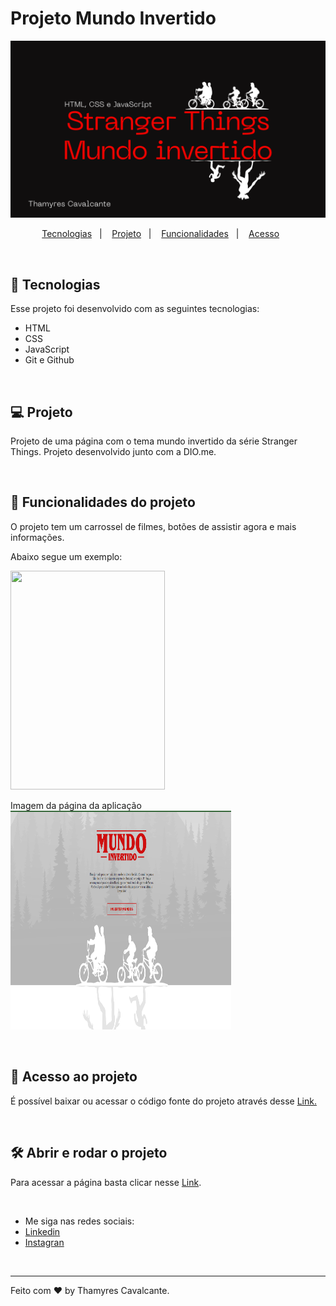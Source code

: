 # Projeto Mundo Invertido

![Capa ](geral/Capa.png)


<p align="center">
  <a href="#-tecnologias">Tecnologias</a>&nbsp;&nbsp;&nbsp;|&nbsp;&nbsp;&nbsp;
   <a href="#-projeto">Projeto</a>&nbsp;&nbsp;&nbsp;|&nbsp;&nbsp;&nbsp;  
  <a href="#-Layout">Funcionalidades</a>&nbsp;&nbsp;&nbsp;|&nbsp;&nbsp;&nbsp; 
  <a href="#-Documentação">Acesso</a>&nbsp;&nbsp;&nbsp;&nbsp;&nbsp;&nbsp;    
</p>

<br>

## 🚀 Tecnologias

Esse projeto foi desenvolvido com as seguintes tecnologias:

- HTML
- CSS
- JavaScript
- Git e Github

<br>

## 💻 Projeto

Projeto de uma página com o tema mundo invertido da série Stranger Things. Projeto desenvolvido junto com a DIO.me.

<br>

## 🔨 Funcionalidades do projeto

O projeto tem um carrossel de filmes, botões de assistir agora e mais informações.<br>

Abaixo segue um exemplo:

<img width="70%" height="350" src="geral/Mundo_invertido.gif"></img>

Imagem da página da aplicação<br>
<img width="70%" height="350" src="geral/home.png"></img>

<br>


## 📁 Acesso ao projeto

É possível baixar ou acessar o código fonte do projeto através desse [Link.](https://github.com/Thamyresmya/MundoInvertido)


<br>

## 🛠️ Abrir e rodar o projeto

Para acessar a página basta clicar nesse [Link](https://thamyresmya.github.io/MundoInvertido/).

<br>

- Me siga nas redes sociais:
- [Linkedin](https://www.linkedin.com/in/thamyrescavalcante/)
- [Instagran](https://www.instagram.com/thamyres__cavalcante/)

<br>

---

Feito com ♥ by Thamyres Cavalcante.



